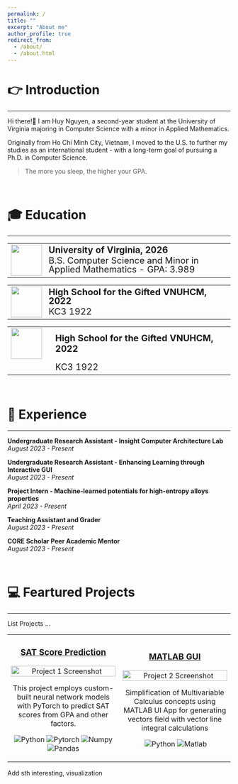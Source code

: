 ```yaml
---
permalink: /
title: ""
excerpt: "About me"
author_profile: true
redirect_from: 
  - /about/
  - /about.html
---
```



👉 Introduction
======
-----------------
Hi there!👋 I am Huy Nguyen, a second-year student at the University of Virginia majoring in Computer Science with a minor in Applied Mathematics. 

Originally from Ho Chi Minh City, Vietnam, I moved to the U.S. to further my studies as an international student - with a long-term goal of pursuing a Ph.D. in Computer Science.

> The more you sleep, the higher your GPA.

<br>

🎓 Education
======
------------------
<table style="border-collapse: collapse; border: none;">
  <tr>
    <td rowspan="2" style="border: none; padding-right: 5px; vertical-align: top;"><img src="https://github.com/huy310304/huy310304.github.io/assets/114793725/ee13b63c-ecf7-435c-b788-e290c8a7a6a0" width="70"></td>
    <td style="border: none; font-weight: bold; font-size: 20px; line-height: 1; padding-bottom: 0;">University of Virginia, 2026</td>
  </tr>
  <tr>
    <td style="border: none; font-size: 20px; line-height: 1; padding-top: 0;">B.S. Computer Science and Minor in Applied Mathematics - GPA: 3.989</td>
  </tr>
</table>    

<table style="border-collapse: collapse;">
  <tr>
    <td rowspan="2" style="; padding-right: 5px; vertical-align: top;"><img src="https://github.com/huy310304/huy310304.github.io/assets/114793725/59a3c464-1d7a-438d-87b7-abaffe7aba09" width="70"></td>
    <td style="; font-weight: bold; font-size: 20px; line-height: 1; padding-bottom: 0;">High School for the Gifted VNUHCM, 2022</td>
  </tr>
  <tr>
    <td style="; font-size: 20px; line-height: 1; padding-top: 0;">KC3 1922</td>
  </tr>
</table>

<table style="border-collapse: collapse; border: none; width: 100%;">
  <tr>
    <td style="border: none; width: 80px; padding-right: 10px; vertical-align: middle;"><img src="https://github.com/huy310304/huy310304.github.io/assets/114793725/59a3c464-1d7a-438d-87b7-abaffe7aba09" width="70"></td>
    <td style="border: none; font-weight: bold; font-size: 20px; vertical-align: middle;">High School for the Gifted VNUHCM, 2022</td>
  </tr>
  <tr>
    <td style="border: none;"></td>
    <td style="border: none; font-size: 20px; vertical-align: middle;">KC3 1922</td>
  </tr>
</table>


<br>

💼 Experience 
======
------------------
**Undergraduate Research Assistant - Insight Computer Architecture Lab**  
*August 2023 - Present*  

**Undergraduate Research Assistant - Enhancing Learning through Interactive GUI**  
*August 2023 - Present*

**Project Intern - Machine-learned potentials for high-entropy alloys properties**  
*April 2023 - Present*

**Teaching Assistant and Grader**  
*August 2023 - Present*

**CORE Scholar Peer Academic Mentor**  
*August 2023 - Present*

<br>

💻 Feartured Projects
======
---------------
List Projects ...
<table>
  <tr>
    <!-- Project 1 -->
    <td width="50%">
      <h3 align="center"><a href="URL_TO_PROJECT_1">SAT Score Prediction</a></h3>
      <p align="center">
        <a href="URL_TO_PROJECT_1"><img src="LINK_TO_YOUR_PROJECT_1_IMAGE" width="100%" alt="Project 1 Screenshot"/></a>
      </p>
      <p align="center">This project employs custom-built neural network models with PyTorch to predict SAT scores from GPA and other factors.</p>
      <p align="center">
        <!-- Tags for Project 1 -->
        <img src="https://img.shields.io/badge/Python-3776AB?style=flat&logo=python&logoColor=white" alt="Python"/>
        <img src="https://img.shields.io/badge/PyTorch-%23EE4C2C.svg?&style=flat&logo=PyTorch&logoColor=white" alt="Pytorch"/>
        <img src="https://img.shields.io/badge/Numpy-%23013243.svg?&style=flat&logo=numpy&logoColor=white" alt="Numpy"/>
        <img src="https://img.shields.io/badge/Pandas-%23150458.svg?style=flat&logo=pandas&logoColor=white" alt="Pandas"/>
      </p>
    </td>
    <!-- Project 2 -->
    <td width="50%">
      <h3 align="center"><a href="https://github.com/huy310304/MATLAB-GUI-main">MATLAB GUI</a></h3>
      <p align="center">
        <a href="URL_TO_PROJECT_2"><img src="LINK_TO_YOUR_PROJECT_2_IMAGE" width="100%" alt="Project 2 Screenshot"/></a>
      </p>
      <p align="center">Simplification of Multivariable Calculus concepts using MATLAB UI App for generating vectors field with vector line integral calculations</p>
      <p align="center">
        <!-- Tags for Project 2 -->
        <img src="https://img.shields.io/badge/Calculus-FF0000.svg?style=flat&logo=libreofficemath&logoColor=white" alt=""/>
        <img src="https://img.shields.io/badge/Python-3776AB?style=flat&logo=python&logoColor=white" alt="Python"/>
        <img src="https://img.shields.io/badge/MATLAB-F58025?style=flat&logo=matlab&logoColor=white" alt="Matlab"/>
      </p>
    </td>
  </tr>
</table>


Add sth interesting, visualization
